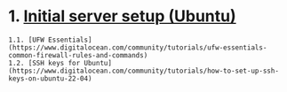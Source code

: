 # 1. [Initial server setup (Ubuntu)](https://www.digitalocean.com/community/tutorials/initial-server-setup-with-ubuntu)
    1.1. [UFW Essentials](https://www.digitalocean.com/community/tutorials/ufw-essentials-common-firewall-rules-and-commands)
    1.2. [SSH keys for Ubuntu](https://www.digitalocean.com/community/tutorials/how-to-set-up-ssh-keys-on-ubuntu-22-04)